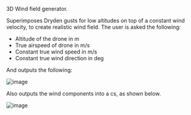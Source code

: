 3D Wind field generator.

Superimposes Dryden gusts for low altitudes on top of a constant wind velocity, to create realistic wind field.
The user is asked the following:
- Altitude of the drone in m
- True airspeed of drone in m/s
- Constant true wind speed in m/s
- Constant true wind direction in deg

And outputs the following:

![image](https://user-images.githubusercontent.com/47579794/187550149-056f2d13-5fe2-4028-874b-a721d16f0e91.png)

Also outputs the wind components into a cs, as shown below.

![image](https://user-images.githubusercontent.com/47579794/187550298-a5fa9198-6832-452e-8b9b-66aa02bbd73c.png)

